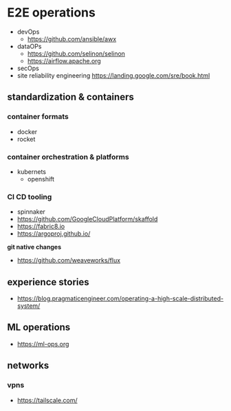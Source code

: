 # E2E operations
- devOps
  - https://github.com/ansible/awx
- dataOPs
  - https://github.com/selinon/selinon
  - https://airflow.apache.org
- secOps
- site reliability engineering https://landing.google.com/sre/book.html

## standardization & containers

### container formats
- docker
- rocket

### container orchestration & platforms
- kubernets
  - openshift
  
  
### CI CD tooling
- spinnaker
- https://github.com/GoogleCloudPlatform/skaffold
- https://fabric8.io
- https://argoproj.github.io/

**git native changes**
- https://github.com/weaveworks/flux

## experience stories
- https://blog.pragmaticengineer.com/operating-a-high-scale-distributed-system/


## ML operations

- https://ml-ops.org

## networks

### vpns

- https://tailscale.com/
